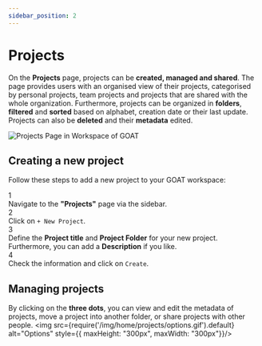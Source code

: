 ```yaml
---
sidebar_position: 2
---
```


# Projects

On the **Projects** page, projects can be **created, managed and shared**. The page provides users with an organised view of their projects, categorised by personal projects, team projects and projects that are shared with the whole organization. Furthermore, projects can be organized in **folders**, **filtered** and **sorted** based on alphabet, creation date or their last update. Projects can also be **deleted** and their **metadata** edited. 

<div style={{ display: 'flex', flexDirection: 'column', alignItems: 'center'}}>
  <img src={require('/img/home/projects/projects_general.png').default} alt="Projects Page in Workspace of GOAT" style={{ maxHeight: "auto", maxWidth: "auto", objectFit: "cover"}}/>
</div> 


## Creating a new project
Follow these steps to add a new project to your GOAT workspace:

<div class="step">
  <div class="step-number">1</div>
  <div class="content">Navigate to the <b>"Projects"</b> page via the sidebar.</div>
</div>

<div class="step">
  <div class="step-number">2</div>
  <div class="content">Click on <code>+ New Project</code>. </div>
</div>

<div class="step">
  <div class="step-number">3</div>
  <div class="content">Define the <b>Project title</b> and <b>Project Folder</b> for your new project. Furthermore, you can add a <b>Description</b> if you like. </div>
</div>

<div class="step">
  <div class="step-number">4</div>
  <div class="content">Check the information and click on <code>Create</code>.</div>
</div>


## Managing projects
By clicking on the **three dots**, you can view and edit the metadata of projects, move a project into another folder, or share projects with other people.
<img src={require('/img/home/projects/options.gif').default} alt="Options" style={{ maxHeight: "300px", maxWidth: "300px"}}/>
